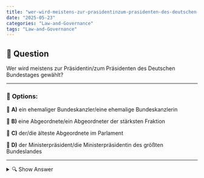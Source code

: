 ```yaml
---
title: "wer-wird-meistens-zur-prasidentinzum-prasidenten-des-deutschen-bundestages-gewahlt"
date: "2025-05-23"
categories: "Law-and-Governance"
tags: "Law-and-Governance"
---
```


## 📌 **Question**

Wer wird meistens zur Präsidentin/zum Präsidenten des Deutschen Bundestages gewählt?



---

### 📝 **Options:**

🔘 **A)** ein ehemaliger Bundeskanzler/eine ehemalige Bundeskanzlerin

🔘 **B)** eine Abgeordnete/ein Abgeordneter der stärksten Fraktion

🔘 **C)** der/die älteste Abgeordnete im Parlament

🔘 **D)** der Ministerpräsident/die Ministerpräsidentin des größten Bundeslandes

---

<details>
  <summary>🔍 Show Answer</summary>

  <p>
💡  <b>Correct Answer:</b>  b
  </p>
  <p>
    📖<b>Explanation:</b>
    Der Präsident oder die Präsidentin des Deutschen Bundestages ist eine wichtige Position innerhalb der deutschen politischen Struktur. Traditionell wird diese Rolle von einem Mitglied der stärksten Fraktion im Bundestag übernommen. Diese Person repräsentiert den Bundestag sowohl national als auch international und führt die Sitzungen des Parlaments. Das Amt des Bundestagspräsidenten ist bedeutend, um die Arbeit des Parlaments zu organisieren und die Einhaltung der Geschäftsordnung sicherzustellen. Der Präsident oder die Präsidentin des Bundestages trägt auch dazu bei, die Unabhängigkeit und Integrität des Parlaments zu wahren.
  </p>
</details>
